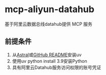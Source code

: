 # mcp-aliyun-datahub
基于阿里云数据总线datahub提供 MCP 服务

## 前提条件
1. 从[Astral](!https://docs.astral.sh/uv/getting-started/installation/#installation-methods)或[GitHub README](https://github.com/astral-sh/uv#installation)安装uv
2. 使用uv python install 3.9安装Python
3. 具有阿里云Datahub服务访问权限的账号凭证
